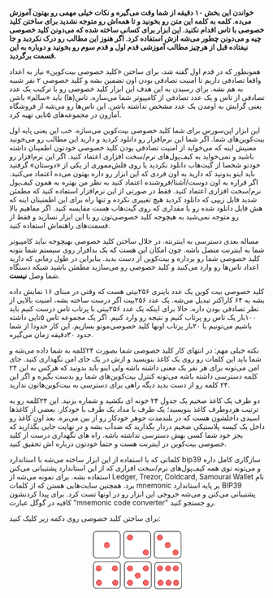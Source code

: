 
**خواندن این بخش ۱۰ دقیقه از شما وقت می‌گیره و نکات خیلی مهمی رو بهتون آموزش می‌ده. کلمه به کلمه این متن رو بخونید و تا همه‌اش رو متوجه نشدید برای ساختن کلید خصوصی با تاس اقدام نکنید. این ابزار برای کسانی ساخته شده که می‌دونن کلید خصوصی چیه و می‌دونن چطور می‌شه ازش استفاده کرد. اگر هنوز این مطالب رو درک نکردید و جا نیفتاده قبل از هرچیز مطالب آموزشی قدم اول و قدم سوم رو بخونید و دوباره به این قسمت برگردید.**

همونطور که در قدم اول گفته شد، برای ساختن «کلید خصوصی بیت‌کوین» نیاز به اعداد واقعا تصادفی داریم تا امنیت تصادفی بودن اون تضمین بشه و کلید خصوصی ۲ نفر شبیه به هم نشه. برای رسیدن به این هدف این ابزار کلید خصوصی رو با ترکیب یک عدد تصادفی از تاس و یک عدد تصادفی از کامپیوتر شما می‌سازه. تاس(ها) باید «سالم» باشن یعنی گرایش به اومدن یک عدد مشخص نداشته باشن. این تاس‌ها رو می‌شه از فروشگاه آمازون در مجموعه‌های ۵تایی تهیه کرد. 

این ابزار اپن‌سورس برای شما کلید خصوصی بیت‌کوین می‌سازه. خب این یعنی پایه اول بیت‌کوین‌های شما. اگر شما این نرم‌افزار رو دانلود کردید و دارید این مطالب رو می‌خونید معنیش اینه که می‌خواید از امنیت تصادفی بودن کلید خصوصی خودتون اطمینان داشته باشید و نمی‌خواید به کیف‌پول‌های نرم/سخت افزاری اعتماد کنید. اگر این نرم‌افزار رو خودتو شخصا از گیت‌هاب دانلود نکردید یا روی فلش‌مموری از یکی از «دوستان» گرفتید باید اینو بدونید که دارید به اون فردی که این ابزار رو داره بهتون می‌ده اعتماد می‌کنید. اگر قراره به اون دوست/آشنا/فروشنده اعتماد کنید به نظر من بهتره به همون کیف‌پول نرم‌/سخت افزاری اعتماد کنید. فقط در صورتی از این نرم‌افزار استفاده کنید که مطمئن شدید فایل زیپی که دانلود کردید هیچ تغییری نکرده و تنها راه برای این اطمنینان اینه که هش فایل دانلود شده رو با مقداری که روی گیت‌هاب هست مقایسه کنید. اگر مفاهیم بالا رو متوجه نمی‌شید به هیچوجه کلید خصوصی‌تون رو با این ابزار نسازید و فقط از قسمت‌های راهنماش استفاده کنید.

مساله بعدی دسترسی به اینترنته. در خلال ساختن کلید خصوصی بهیچوجه نباید کامپیوتر شما به اینترنت متصل باشه. چون امکان این هست که یک بدافزار روی سیستم شما بتونه کلید خصوصی شما رو برداره و بیت‌کوین از دست بدید. بنابراین در طول زمانی که دارید اعداد تاس‌ها رو وارد می‌کنید و کلید خصوصی رو می‌سازید مطمئن باشید شبکه دستگاه شما وصل **نیست**.

کلید خصوصی بیت کوین یک عدد باینری ۲۵۶بیتی هست که وقتی در مبنای ۱۶ نمایش داده بشه به ۶۴ کاراکتر تبدیل می‌شه. یک عدد ۲۵۶بیت اگر درست ساخته بشه، امنیت بالایی از نظر تصادفی بودن داره.
حالا برای اینکه یک عدد ۲۵۶بیتی با پرتاب تاس درست کنیم باید ۱۰۰بار یک تاس رو پرتاب کنیم و نتیجه رو وارد کنیم. اگر یک مجموعه تاس ۵تایی داشته باشیم می‌تونیم با ۲۰بار پرتاب اونها کلید خصوصی‌مونو بسازیم.
این کار حدودا از شما حدود ۳۰دقیقه زمان می‌گیره.

نکته خیلی مهم: در انتهای کار کلید خصوصی شما بصورت ۲۴کلمه به شما داده می‌شه و شما باید این کلمات رو روی یک کاغذ بنویسید و ازش در یک جای امن نگهداری کنید. جای امن می‌تونه برای هر نفر یک معنی داشته باشه ولی اینو باید بدونید که هرکس به این ۲۴ کلمه دسترسی داشته باشه می‌تونه کنترل بیت‌کوین‌های شما رو بدست بگیره و اگر این ۲۴ کلمه رو از دست بدید دیگه راهی برای دسترسی به بیت‌کوین‌هاتون ندارید.

دو طرف یک کاغذ ضخیم یک جدول ۲۴ خونه ای بکشید و شماره بزنید. این ۲۴کلمه رو به ترتیب هردوطرف کاغذ بنویسید؛ یک طرف با مداد یک طرف با خودکار. بعضی از کاغذها اسیدی داخلشون هست که در بلندمدت جوهر خودکار رو از بین می‌بره. بعد اون کاغذ رو داخل یک کیسه پلاستیکی ضخیم دردار بگذارید که ضدآب بشه و در نهایت جایی بگذارید که بجز خود شما کسی بهش دسترسی نداشته باشه. راه های نگهداری درست از کلید خصوصی بیت‌کوین در اینترنت هست و حتما خودتون درباره اش تحقیق کنید.

کلماتی که با استفاده از این ابزار ساخته می‌شه با استاندارد bip39 سازگاری کامل داره و می‌تونه توی همه کیف‌پول‌های نرم/سخت افزاری که از این استاندارد پشتیبانی می‌کنن استفاده بشه. برای نمونه می‌شه از Ledger, Trezor, Coldcard, Samourai Wallet نام برد.
همچنین سایت‌هایی هستن که از کلمات mnemonic بر پایه استاندارد BIP39 پشتیبانی می‌کنن و می‌شه خروجی این ابزار رو در اونها تست کرد. برای پیدا کردنشون کافیه در گوگل عبارت "mnemonic code converter" رو جستجو کنید.

برای ساختن کلید خصوصی روی دکمه زیر کلیک کنید:
<div style="text-align:center;">
    <a href="/util-seed-gen"><img style="height:120px;" src="/assets/images/set-of-six-red-dotted-dices.png"></a>
</div>
